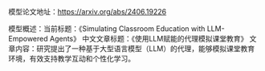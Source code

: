 模型论文地址：https://arxiv.org/abs/2406.19226

模型概述：当前标题：《Simulating Classroom Education with LLM-Empowered Agents》
中文文章标题：《使用LLM赋能的代理模拟课堂教育》
文章内容：研究提出了一种基于大型语言模型（LLM）的代理，能够模拟课堂教育环境，有效支持教学互动和个性化学习。
